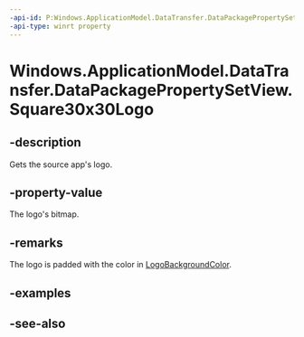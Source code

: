 ----api-id: P:Windows.ApplicationModel.DataTransfer.DataPackagePropertySetView.Square30x30Logo
-api-type: winrt property
---<!-- Property syntaxpublic Windows.Storage.Streams.IRandomAccessStreamReference Square30x30Logo { get; }--># Windows.ApplicationModel.DataTransfer.DataPackagePropertySetView.Square30x30Logo## -descriptionGets the source app's logo.## -property-valueThe logo's bitmap.## -remarksThe logo is padded with the color in [LogoBackgroundColor](datapackagepropertyset_logobackgroundcolor.md).## -examples## -see-also